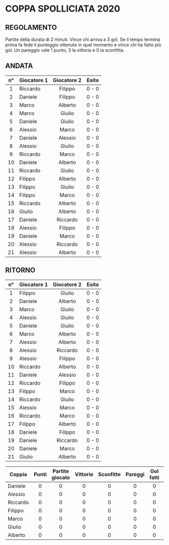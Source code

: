 # COPPA SPOLLICIATA 2020

## REGOLAMENTO

Partite della durata di 2 minuti. Vince chi arriva a 3 gol. Se il tempo termina prima fa fede il punteggio ottenuto in quel momento e vince chi ha fatto più gol. Un pareggio vale 1 punto, 3 la vittoria e 0 la sconfitta.


## ANDATA
| n° | Giocatore 1 | Giocatore 2 | Esito
|:-:|----------|:-------------:|:------:
| 1 | Riccardo | Filippo | 0 - 0 |
| 2 | Daniele | Filippo | 0 - 0 |
| 3 | Marco | Alberto | 0 - 0 |
| 4 | Marco | Giulio | 0 - 0 |
| 5 | Daniele | Giulio | 0 - 0 |
| 6 | Alessio | Marco | 0 - 0 |
| 7 | Daniele | Alessio | 0 - 0 |
| 8 | Alessio | Giulio | 0 - 0 |
| 9 | Riccardo | Marco | 0 - 0 |
| 10 | Daniele | Alberto | 0 - 0 |
| 11 | Riccardo | Giulio | 0 - 0 |
| 12 | Filippo | Alberto | 0 - 0 |
| 13 | Filippo | Giulio | 0 - 0 |
| 14 | Filippo | Marco | 0 - 0 |
| 15 | Riccardo | Alberto | 0 - 0 |
| 16 | Giulio | Alberto | 0 - 0 |
| 17 | Daniele | Riccardo | 0 - 0 |
| 18 | Alessio | Filippo | 0 - 0 |
| 19 | Daniele | Marco | 0 - 0 |
| 20 | Alessio | Riccardo | 0 - 0 |
| 21 | Alessio | Alberto | 0 - 0 |


## RITORNO
| n° | Giocatore 1 | Giocatore 2 | Esito
|:-:|----------|:-------------:|:------:
| 1 | Filippo | Giulio | 0 - 0 |
| 2 | Daniele | Alberto | 0 - 0 |
| 3 | Marco | Giulio | 0 - 0 |
| 4 | Alessio | Giulio | 0 - 0 |
| 5 | Daniele | Giulio | 0 - 0 |
| 6 | Marco | Alberto | 0 - 0 |
| 7 | Alessio | Alberto | 0 - 0 |
| 8 | Alessio | Riccardo | 0 - 0 |
| 9 | Alessio | Filippo | 0 - 0 |
| 10 | Riccardo | Alberto | 0 - 0 |
| 11 | Daniele | Alessio | 0 - 0 |
| 12 | Riccardo | Filippo | 0 - 0 |
| 13 | Filippo | Marco | 0 - 0 |
| 14 | Riccardo | Giulio | 0 - 0 |
| 15 | Alessio | Marco | 0 - 0 |
| 16 | Riccardo | Marco | 0 - 0 |
| 17 | Filippo | Alberto | 0 - 0 |
| 18 | Daniele | Filippo | 0 - 0 |
| 19 | Daniele | Riccardo | 0 - 0 |
| 20 | Daniele | Marco | 0 - 0 |
| 21 | Giulio | Alberto | 0 - 0 |

| Coppia | Punti | Partite giocate | Vittorie | Sconfitte | Pareggi | Gol fatti | Gol subiti
|--------|:-----:|:--------:|:--------:|:--------:|:--------:|:--------:|:--------:|
|Daniele | 0     | 0        | 0        | 0        | 0        | 0        | 0        |
|Alessio | 0     | 0        | 0        | 0        | 0        | 0        | 0        |
|Riccardo | 0     | 0        | 0        | 0        | 0        | 0        | 0        |
|Filippo | 0     | 0        | 0        | 0        | 0        | 0        | 0        |
|Marco | 0     | 0        | 0        | 0        | 0        | 0        | 0        |
|Giulio | 0     | 0        | 0        | 0        | 0        | 0        | 0        |
|Alberto | 0     | 0        | 0        | 0        | 0        | 0        | 0        |

